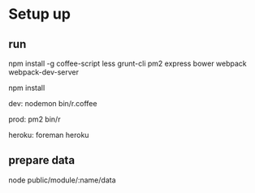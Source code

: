 # Setup up

## run

npm install -g coffee-script less grunt-cli pm2 express bower webpack webpack-dev-server

npm install

dev:
   nodemon bin/r.coffee 
   
prod:
    pm2 bin/r
    
heroku:
    foreman heroku
    

## prepare data

node public/module/:name/data